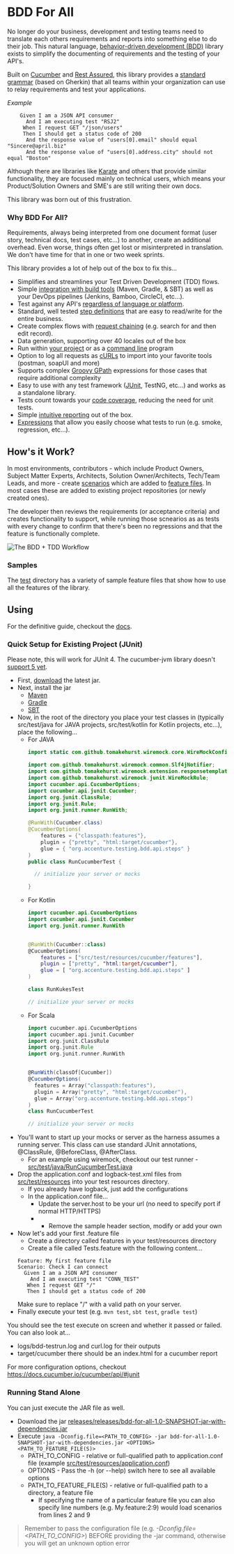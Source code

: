 # BDD For All

No longer do your business, development and testing teams need to translate each others requirements and reports into something else to do their job.  This natural language, [behavior-driven development (BDD)](https://en.wikipedia.org/wiki/Behavior-driven_development) library exists to simplify the documenting of requirements and the testing of your API's.

Built on <a href="https://cucumber.io/" target="_blank">Cucumber</a> and <a href="http://rest-assured.io/" target="_blank">Rest Assured</a>, this library provides a [standard grammar](docs/GRAMMAR.md) (based on Gherkin) that all teams within your organization can use to relay requirements and test your applications.

*Example*

```gherkin
    Given I am a JSON API consumer
      And I am executing test "RSJ2"
     When I request GET "/json/users"
     Then I should get a status code of 200
      And the response value of "users[0].email" should equal "Sincere@april.biz"
      And the response value of "users[0].address.city" should not equal "Boston"
```

Although there are libraries like <a href="https://github.com/intuit/karate" target="_blank">Karate</a> and others that provide similar functionality, they are focused mainly on technical users, which means your Product/Solution Owners and SME's are still writing their own docs.  

This library was born out of this frustration. 

### Why BDD For All?

Requirements, always being interpreted from one document format (user story, technical docs, test cases, etc...) to another, create an additional overhead. Even worse, things often get lost or misinterpreted in translation.  We don't have time for that in one or two week sprints.

This library provides a lot of help out of the box to fix this...

* Simplifies and streamlines your Test Driven Development (TDD) flows.
* Simple [integration with build tools](#qiksetup) (Maven, Gradle, & SBT) as well as your DevOps pipelines (Jenkins, Bamboo, CircleCI, etc...).
* Test against any API's [regardless of language or platform](#commandline).
* Standard, well tested [step definitions](docs/GRAMMAR.md) that are easy to read/write for the entire business.
* Create complex flows with [request chaining](docs/CHAINING.md) (e.g. search for and then edit record).
* Data generation, supporting over 40 locales out of the box
* Run within [your project](#qiksetup) or as a [command line](#commandline) program
* Option to log all requests as [cURLs](docs/OTHERFEATURES.md#curl) to import into your favorite tools (postman, soapUI and more)
* Supports complex [Groovy GPath](docs/GPATH.md) expressions for those cases that require additional complexity
* Easy to use with any test framework ([JUnit](#qiksetup), TestNG, etc...) and works as a standalone library.
* Tests count towards your [code coverage](docs/OTHERFEATURES.md#coverage), reducing the need for unit tests.
* Simple [intuitive reporting](docs/REPORTING.md) out of the box.
* [Expressions](docs/OTHERFEATURES.md#tags) that allow you easily choose what tests to run (e.g. smoke, regression, etc...).

## How's it Work?

In most environments, contributors - which include Product Owners, Subject Matter Experts, Architects, Solution Owner/Architects, Tech/Team Leads, and more - create [scenarios](docs/SCENARIOS.md) which are added to [feature files](docs/FEATURES.md). In most cases these are added to existing project repositories (or newly created ones).

The developer then reviews the requirements (or acceptance criteria) and creates functionality to support, while running those scnearios as as tests with every change to confirm that there's been no regressions and that the feature is functionally complete.

![The BDD + TDD Workflow](docs/samples/bdd+tdd.png "BDD + TDD Workflow")

### Samples

The [test](src/test/resources/features/) directory has a variety of sample feature files that show how to use all the features of the library.

## Using

For the definitive guide, checkout the [docs](docs/).

### Quick Setup for Existing Project (JUnit) <a name="qiksetup">&nbsp;</a>

Please note, this will work for JUnit 4.  The cucumber-jvm library doesn't [support 5 yet](https://github.com/cucumber/cucumber-jvm/issues/1149).

* First, [download](releases/releases/bdd-for-all-1.0-SNAPSHOT-jar-with-dependencies.jar) the latest jar.
* Next, install the jar  
  * [Maven](http://roufid.com/3-ways-to-add-local-jar-to-maven-project/)
  * [Gradle](https://appmediation.com/how-to-add-local-libraries-to-gradle/)
  * [SBT](http://flummox-engineering.blogspot.com/2014/06/sbt-use-jar-file-for-librarydependencies.html)
* Now, in the root of the directory you place your test classes in (typically src/test/java for JAVA projects, src/test/kotlin for Kotlin projects, etc...), place the following...
  * For JAVA
    ```java
    import static com.github.tomakehurst.wiremock.core.WireMockConfiguration.options;
    
    import com.github.tomakehurst.wiremock.common.Slf4jNotifier;
    import com.github.tomakehurst.wiremock.extension.responsetemplating.ResponseTemplateTransformer;
    import com.github.tomakehurst.wiremock.junit.WireMockRule;
    import cucumber.api.CucumberOptions;
    import cucumber.api.junit.Cucumber;
    import org.junit.ClassRule;
    import org.junit.Rule;
    import org.junit.runner.RunWith;
    
    @RunWith(Cucumber.class)
    @CucumberOptions(
        features = {"classpath:features"},
        plugin = {"pretty", "html:target/cucumber"},
        glue = { "org.accenture.testing.bdd.api.steps" }
    )
    public class RunCucumberTest {
    
      // initialize your server or mocks

    }
    ```
  * For Kotlin
    ```kotlin
    import cucumber.api.CucumberOptions
    import cucumber.api.junit.Cucumber
    import org.junit.runner.RunWith
    
    
    @RunWith(Cucumber::class)
    @CucumberOptions(
        features = ["src/test/resources/cucumber/features"],
        plugin = ["pretty", "html:target/cucumber"],
        glue = [ "org.accenture.testing.bdd.api.steps" ]
    )
    
    class RunKukesTest
  
    // initialize your server or mocks
  
    ```
  * For Scala
    ```scala
    import cucumber.api.CucumberOptions
    import cucumber.api.junit.Cucumber
    import org.junit.ClassRule
    import org.junit.Rule
    import org.junit.runner.RunWith
  
    
    @RunWith(classOf[Cucumber])
    @CucumberOptions(
      features = Array("classpath:features"),
      plugin = Array("pretty", "html:target/cucumber"),
      glue = Array("org.accenture.testing.bdd.api.steps")
    )
    class RunCucumberTest
    
    // initialize your server or mocks
  
    ```
* You'll want to start up your mocks or server as the harness assumes a running server. This class can use standard JUnit annotations, @ClassRule, @BeforeClass, @AfterClass.
  * For an example using wiremock, checkout our test runner - [src/test/java/RunCucumberTest.java](src/test/java/RunCucumberTest.java)
* Drop the application.conf and logback-test.xml files from [src/test/resources](src/test/resources) into your test resources directory.
  * If you already have logback, just add the configurations
  * In the application.conf file...
    * Update the server.host to be your url (no need to specify port if normal HTTP/HTTPS)
    * * Remove the sample header section, modify or add your own
* Now let's add your first .feature file
  * Create a directory called features in your test/resources directory
  * Create a file called Tests.feature with the following content...
  ```gherkin
  Feature: My first feature file
  Scenario: Check I can connect
    Given I am a JSON API consumer
      And I am executing test "CONN_TEST"
     When I request GET "/"
     Then I should get a status code of 200
  ```
  Make sure to replace "/" with a valid path on your server.
* Finally execute your test (e.g. `mvn test`, `sbt test`, `gradle test`)

You should see the test execute on screen and whether it passed or failed.  You can also look at...

* logs/bdd-testrun.log and curl.log for their outputs
* target/cucumber there should be an index.html for a cucumber report

For more configuration options, checkout https://docs.cucumber.io/cucumber/api/#junit

### Running Stand Alone  <a name="commandline">&nbsp;</a>

You can just execute the JAR file as well.

* Download the jar [releases/releases/bdd-for-all-1.0-SNAPSHOT-jar-with-dependencies.jar](releases/releases/bdd-for-all-1.0-SNAPSHOT-jar-with-dependencies.jar)
* Execute `java -Dconfig.file=<PATH_TO_CONFIG> -jar bdd-for-all-1.0-SNAPSHOT-jar-with-dependencies.jar <OPTIONS> <PATH_TO_FEATURE_FILE(S)>`
  * PATH_TO_CONFIG - relative or full-qualified path to application.conf file (example [src/test/resources/application.conf](src/test/resources/application.conf))
  * OPTIONS - Pass the -h (or --help) switch here to see all available options
  * PATH_TO_FEATURE_FILE(S) - relative or full-qualified path to a directory, a feature file
    * If specifying the name of a particular feature file you can also specify line numbers (e.g. My.feature:2:9) would load scenarios from lines 2 and 9
  
> Remember to pass the configuration file (e.g. *-Dconfig.file=<PATH_TO_CONFIG>*) BEFORE providing the -jar command, otherwise you will get an unknown option error